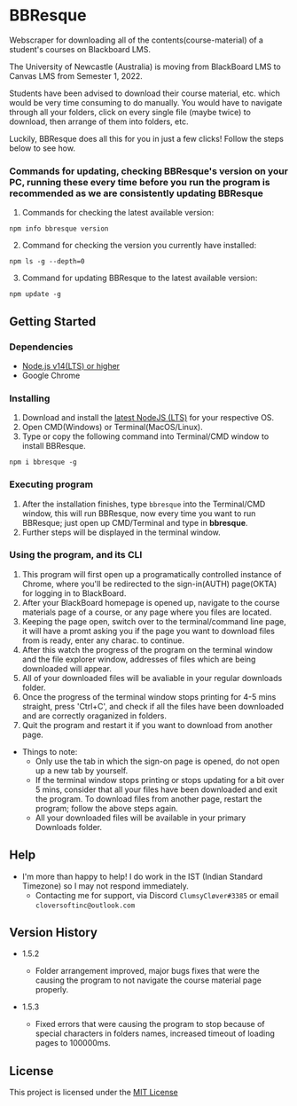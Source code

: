 # BBResque
[//]: # (Simple overview of use/purpose.)

Webscraper for downloading all of the contents(course-material) of a student's courses on Blackboard LMS.

The University of Newcastle (Australia) is moving from BlackBoard LMS to Canvas LMS from Semester 1, 2022. 

Students have been advised to download their course material, etc. which would be very time consuming to do manually. You would have to navigate through all your folders, click on every single file (maybe twice) to download, then arrange of them into folders, etc.

Luckily, BBResque does all this for you in just a few clicks! Follow the steps below to see how.

### Commands for updating, checking BBResque's version on your PC, running these every time before you run the program is recommended as we are consistently updating BBResque
[//]: # (Commands for updating and checking versions of the program)

1) Commands for checking the latest available version:
```
npm info bbresque version
```
2) Command for checking the version you currently have installed:
```
npm ls -g --depth=0
```
3) Command for updating BBResque to the latest available version:
```
npm update -g
```

## Getting Started

### Dependencies
[//]: # (Describe any prerequisites, libraries, OS version, etc., needed before installing program e.g. Windows 10)

* [Node.js v14(LTS) or higher](https://nodejs.org/en/download/ "Node.js downloads")
* Google Chrome

### Installing
[//]: # (How/where to download your program, any modifications needed to be made to files/folders)

1) Download and install the [latest NodeJS (LTS)](https://nodejs.org/en/download/ "Node.js downloads") for your respective OS.
2) Open CMD(Windows) or Terminal(MacOS/Linux).
3) Type or copy the following command into Terminal/CMD window to install BBResque.
```
npm i bbresque -g
```

### Executing program
[//]: # (How to run the program, step-by-step bullets)

1) After the installation finishes, type ```bbresque``` into the Terminal/CMD window, this will run BBResque, now every time you want to run BBResque; just open up CMD/Terminal and type in **bbresque**.
2) Further steps will be displayed in the terminal window.

### Using the program, and its CLI
[//]: # (Using the program's CLI, and understanding it)

1) This program will first open up a programatically controlled instance of Chrome, where you'll be redirected to the sign-in(AUTH) page(OKTA) for logging in to BlackBoard.
2) After your BlackBoard homepage is opened up, navigate to the course materials page of a course, or any page where you files are located.
3) Keeping the page open, switch over to the terminal/command line page, it will have a promt asking you if the page you want to download files from is ready, enter any charac. to continue.
4) After this watch the progress of the program on the terminal window and the file explorer window, addresses of files which are being downloaded will appear.
5) All of your downloaded files will be avaliable in your regular downloads folder.
6) Once the progress of the terminal window stops printing for 4-5 mins straight, press 'Ctrl+C', and check if all the files have been downloaded and are correctly oraganized in folders.
7) Quit the program and restart it if you want to download from another page.

* Things to note: 
    * Only use the tab in which the sign-on page is opened, do not open up a new tab by yourself.
    * If the terminal window stops printing or stops updating for a bit over 5 mins, consider that all your files have been downloaded and exit the program. To download files from another page, restart the program; follow the above steps again.
    * All your downloaded files will be available in your primary Downloads folder.

## Help

- I'm more than happy to help! I do work in the IST (Indian Standard Timezone) so I may not respond immediately. 
    - Contacting me for support, via Discord ```ClumsyCløver#3385``` or email ```cloversoftinc@outlook.com ```

## Version History
* 1.5.2 
    * Folder arrangement improved, major bugs fixes that were the causing the program to not navigate the course material page properly.
    
* 1.5.3 
    * Fixed errors that were causing the program to stop because of special characters in folders names, increased timeout of loading pages to 100000ms.

## License

This project is licensed under the [MIT License](/LICENSE)
